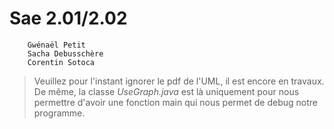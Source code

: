 # Sae 2.01/2.02

```
    Gwénaël Petit
    Sacha Debusschère
    Corentin Sotoca
```

> Veuillez pour l'instant ignorer le pdf de l'UML, il est encore en travaux. De même,
> la classe *UseGraph.java* est là uniquement pour nous permettre d'avoir une
> fonction main qui nous permet de debug notre programme.
